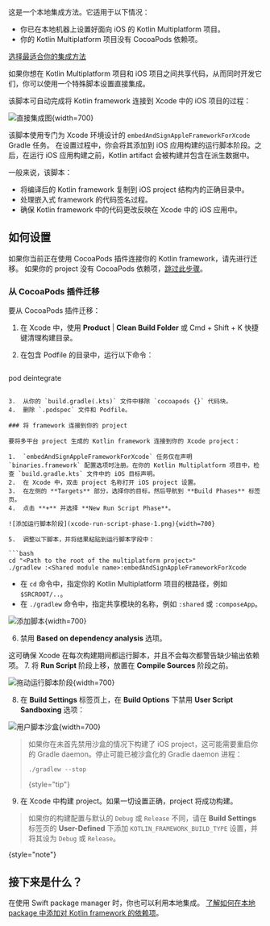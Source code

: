 [//]: # (title: 直接集成)

<tldr>
   这是一个本地集成方法。它适用于以下情况：<br/>

   * 你已在本地机器上设置好面向 iOS 的 Kotlin Multiplatform 项目。
   * 你的 Kotlin Multiplatform 项目没有 CocoaPods 依赖项。<br/>

   [选择最适合你的集成方法](multiplatform-ios-integration-overview.md)
</tldr>

如果你想在 Kotlin Multiplatform 项目和 iOS 项目之间共享代码，从而同时开发它们，你可以使用一个特殊脚本设置直接集成。

该脚本可自动完成将 Kotlin framework 连接到 Xcode 中的 iOS 项目的过程：

![直接集成图](direct-integration-scheme.svg){width=700}

该脚本使用专门为 Xcode 环境设计的 `embedAndSignAppleFrameworkForXcode` Gradle 任务。
在设置过程中，你会将其添加到 iOS 应用构建的运行脚本阶段。之后，在运行 iOS 应用构建之前，Kotlin artifact 会被构建并包含在派生数据中。

一般来说，该脚本：

*   将编译后的 Kotlin framework 复制到 iOS project 结构内的正确目录中。
*   处理嵌入式 framework 的代码签名过程。
*   确保 Kotlin framework 中的代码更改反映在 Xcode 中的 iOS 应用中。

## 如何设置

如果你当前正在使用 CocoaPods 插件连接你的 Kotlin framework，请先进行迁移。
如果你的 project 没有 CocoaPods 依赖项，[跳过此步骤](#connect-the-framework-to-your-project)。

### 从 CocoaPods 插件迁移

要从 CocoaPods 插件迁移：

1.  在 Xcode 中，使用 **Product** | **Clean Build Folder** 或 <shortcut>Cmd + Shift + K</shortcut> 快捷键清理构建目录。
2.  在包含 Podfile 的目录中，运行以下命令：

    ```none
   pod deintegrate
   ```

3.  从你的 `build.gradle(.kts)` 文件中移除 `cocoapods {}` 代码块。
4.  删除 `.podspec` 文件和 Podfile。

### 将 framework 连接到你的 project

要将多平台 project 生成的 Kotlin framework 连接到你的 Xcode project：

1.  `embedAndSignAppleFrameworkForXcode` 任务仅在声明 `binaries.framework` 配置选项时注册。在你的 Kotlin Multiplatform 项目中，检查 `build.gradle.kts` 文件中的 iOS 目标声明。
2.  在 Xcode 中，双击 project 名称打开 iOS project 设置。
3.  在左侧的 **Targets** 部分，选择你的目标，然后导航到 **Build Phases** 标签页。
4.  点击 **+** 并选择 **New Run Script Phase**。

   ![添加运行脚本阶段](xcode-run-script-phase-1.png){width=700}

5.  调整以下脚本，并将结果粘贴到运行脚本字段中：

   ```bash
   cd "<Path to the root of the multiplatform project>"
   ./gradlew :<Shared module name>:embedAndSignAppleFrameworkForXcode
   ```

   *   在 `cd` 命令中，指定你的 Kotlin Multiplatform 项目的根路径，例如 `$SRCROOT/..`。
   *   在 `./gradlew` 命令中，指定共享模块的名称，例如 `:shared` 或 `:composeApp`。

   ![添加脚本](xcode-run-script-phase-2.png){width=700}

6.  禁用 **Based on dependency analysis** 选项。

   这可确保 Xcode 在每次构建期间都运行脚本，并且不会每次都警告缺少输出依赖项。
7.  将 **Run Script** 阶段上移，放置在 **Compile Sources** 阶段之前。

   ![拖动运行脚本阶段](xcode-run-script-phase-3.png){width=700}

8.  在 **Build Settings** 标签页上，在 **Build Options** 下禁用 **User Script Sandboxing** 选项：

   ![用户脚本沙盒](disable-sandboxing-in-xcode-project-settings.png){width=700}

   > 如果你在未首先禁用沙盒的情况下构建了 iOS project，这可能需要重启你的 Gradle daemon。停止可能已被沙盒化的 Gradle daemon 进程：
   > ```shell
   > ./gradlew --stop
   > ```
   >
   > {style="tip"}

9.  在 Xcode 中构建 project。如果一切设置正确，project 将成功构建。

> 如果你的构建配置与默认的 `Debug` 或 `Release` 不同，请在 **Build Settings** 标签页的 **User-Defined** 下添加 `KOTLIN_FRAMEWORK_BUILD_TYPE` 设置，并将其设为 `Debug` 或 `Release`。
>
{style="note"}

## 接下来是什么？

在使用 Swift package manager 时，你也可以利用本地集成。 [了解如何在本地 package 中添加对 Kotlin framework 的依赖项](multiplatform-spm-local-integration.md)。